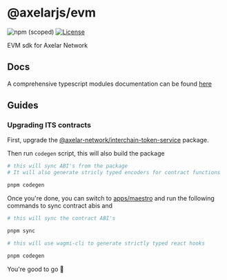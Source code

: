 # @axelarjs/evm

![npm (scoped)](https://img.shields.io/npm/v/%40axelarjs/evm)
[![License](https://img.shields.io/badge/License-Apache_2.0-blue.svg)](./LICENSE)

EVM sdk for Axelar Network

## Docs

A comprehensive typescript modules documentation can be found [here](https://axelarnetwork.github.io/axelarjs/evm/)

## Guides

### Upgrading ITS contracts

First, upgrade the [@axelar-network/interchain-token-service](https://www.npmjs.com/package/@axelar-network/interchain-token-service) package.

Then run `codegen` script, this will also build the package

```bash
# this will sync ABI's from the package
# It will also generate stricly typed encoders for contract functions

pnpm codegen
```

Once you're done, you can switch to [apps/maestro](/apps/maestro) and run the following commands to sync contract abis and

```bash
# this will sync the contract ABI's

pnpm sync
```

```bash
# this will use wagmi-cli to generate strictly typed react hooks

pnpm codegen
```

You're good to go 🎉
